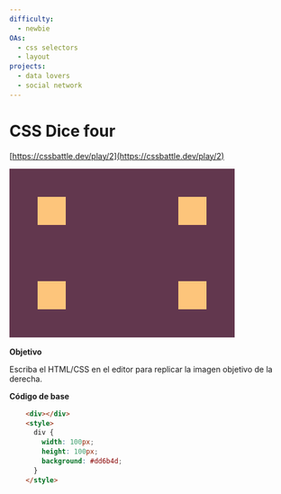 ```yaml
---
difficulty:
  - newbie
OAs:
  - css selectors
  - layout
projects:
  - data lovers
  - social network
---
```


# CSS Dice four

[https://cssbattle.dev/play/2](https://cssbattle.dev/play/2)

![](css_dice_four.png)

__Objetivo__

Escriba el HTML/CSS en el editor para replicar la imagen objetivo de la derecha.

__Código de base__

```html
    <div></div>
    <style>
      div {
        width: 100px;
        height: 100px;
        background: #dd6b4d;
      }
    </style>
```

